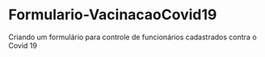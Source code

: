 # Formulario-VacinacaoCovid19
Criando um formulário para controle de funcionários cadastrados contra o Covid 19
